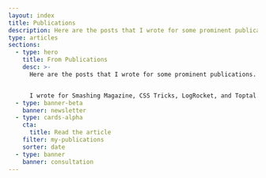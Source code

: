 ```yaml
---
layout: index
title: Publications
description: Here are the posts that I wrote for some prominent publications. I wrote for Smashing Magazine, CSS Tricks, LogRocket, and Toptal.
type: articles
sections:
  - type: hero
    title: From Publications
    desc: >-
      Here are the posts that I wrote for some prominent publications.


      I wrote for Smashing Magazine, CSS Tricks, LogRocket, and Toptal.
  - type: banner-beta
    banner: newsletter
  - type: cards-alpha
    cta:
      title: Read the article
    filter: my-publications
    sorter: date
  - type: banner
    banner: consultation
---
```

